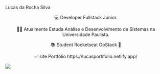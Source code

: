 <p aliign="center">Lucas da Rocha Silva</p>

<p align="center"> 💻 Developer Fullstack Júnior.</p>

<p align="center"> 👨‍🎓 Atualmente Estuda Análise e Desenvolvimento de Sistemas na Universidade Paulista. </p>

<p align="center"> 📚 Student Rocketseat GoStack 🚀 </p>

<p align="center"> ✅ site Portfólio https://lucasportifolio.netlify.app/  </p>


<img src="https://culturainquieta.com/images/1_JUAN/2017_/Dmitry_Narozhny_/Dmitry_Narozhny_7.jpg"/>









